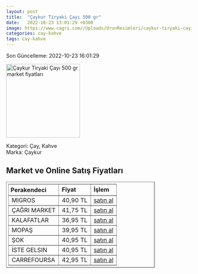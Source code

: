 ```yaml
---
layout: post
title:  "Çaykur Tiryaki Çayı 500 gr"
date:   2022-10-23 13:01:29 +0300
image: https://www.cagri.com//Uploads/UrunResimleri/caykur-tiryaki-cayi-500-gr-17ef.jpg
categories: cay-kahve
tags: cay-kahve
---
```


Son Güncelleme: 2022-10-23 16:01:29

<img src="https://www.cagri.com//Uploads/UrunResimleri/caykur-tiryaki-cayi-500-gr-17ef.jpg" width="200" alt="Çaykur Tiryaki Çayı 500 gr market fiyatları" />

Kategori: Çay, Kahve
<br />
Marka: Çaykur

<h2>Market ve Online Satış Fiyatları</h2>

<table border="1" style="padding: 5px;width:80%;">
  <tr>
    <td style="padding: 5px;"><strong>Perakendeci</strong></td>
    <td><strong>Fiyat</strong></td>
    <td><strong>İşlem</strong></td>
  </tr>
  <tr>
              <td title="Migros">MIGROS</td>
              <td>40,90 TL</td>
              <td><a title="Migros" target="_blank" href="https://www.migros.com.tr/caykur-tiryaki-500-g-p-2f7994">satın al</a></td>
            </tr><tr>
              <td title="Çağrı Market">ÇAĞRI MARKET</td>
              <td>41,75 TL</td>
              <td><a title="Çağrı Market" target="_blank" href="https://www.cagri.com/caykur-tiryaki-cayi-500-gr">satın al</a></td>
            </tr><tr>
              <td title="Kalafatlar">KALAFATLAR</td>
              <td>36,95 TL</td>
              <td><a title="Kalafatlar" target="_blank" href="https://www.kalafatlar.com/urun/caykur-tiryaki-cayi-500-gr">satın al</a></td>
            </tr><tr>
              <td title="Mopaş">MOPAŞ</td>
              <td>39,95 TL</td>
              <td><a title="Mopaş" target="_blank" href="https://www.mopas.com.tr/caykur-tiryaki-500-gr/p/49591">satın al</a></td>
            </tr><tr>
              <td title="Şok">ŞOK</td>
              <td>40,95 TL</td>
              <td><a title="Şok" target="_blank" href="https://www.sokmarket.com.tr/tiryaki-cay-500-gr-p-6600/">satın al</a></td>
            </tr><tr>
              <td title="İste Gelsin">İSTE GELSIN</td>
              <td>40,95 TL</td>
              <td><a title="İste Gelsin" target="_blank" href="https://www.istegelsin.com/urun/caykur-tiryaki-500-gr_CAY25-AD">satın al</a></td>
            </tr><tr>
              <td title="CarrefourSA">CARREFOURSA</td>
              <td>42,95 TL</td>
              <td><a title="CarrefourSA" target="_blank" href="https://www.carrefoursa.com/caykur-tiryaki-cayi-500-g-p-30088502">satın al</a></td>
            </tr>
</table>
